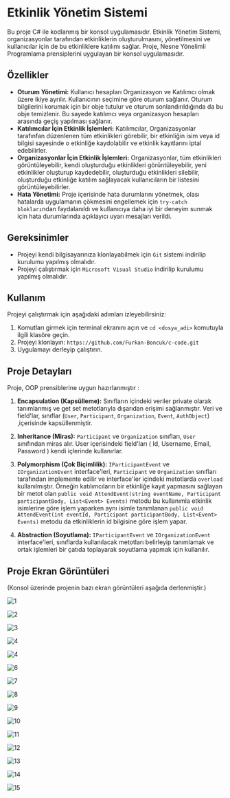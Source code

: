 # Etkinlik Yönetim Sistemi

Bu proje C# ile kodlanmış bir konsol uygulamasıdır. Etkinlik Yönetim Sistemi, organizasyonlar tarafından etkinliklerin oluşturulmasını, yönetilmesini ve kullanıcılar için de bu etkinliklere katılımı sağlar.
Proje, Nesne Yönelimli Programlama prensiplerini uygulayan bir konsol uygulamasıdır.

## Özellikler

- **Oturum Yönetimi:** Kullanıcı hesapları Organizasyon ve Katılımcı olmak üzere ikiye ayrılır. Kullanıcının seçimine göre oturum sağlanır. Oturum bilgilerini korumak için bir obje tutulur ve oturum sonlandırıldığında da bu obje temizlenir. Bu sayede katılımcı veya organizasyon hesapları arasında geçiş yapılması sağlanır.
- **Katılımcılar İçin Etkinlik İşlemleri:** Katılımcılar, Organizasyonlar tarafınfan düzenlenen tüm etkinlikleri görebilir, bir etkinliğin isim veya id bilgisi sayesinde o etkinliğe kaydolabilir ve etkinlik kayıtlarını iptal edebilirler.
- **Organizasyonlar İçin Etkinlik İşlemleri:** Organizasyonlar, tüm etkinlikleri görüntüleyebilir, kendi oluşturduğu etkinlikleri görüntüleyebilir, yeni etkinlikler oluşturup kaydedebilir, oluşturduğu etkinlikleri silebilir, oluşturduğu etkinliğe katılım sağlayacak kullanıcıların bir listesini görüntüleyebilirler.
- **Hata Yönetimi:** Proje içerisinde hata durumlarını yönetmek, olası hatalarda uygulamanın çökmesini engellemek için `try-catch blokları`ndan faydalanıldı ve kullanıcıya daha iyi bir deneyim sunmak için hata durumlarında açıklayıcı uyarı mesajları verildi.

## Gereksinimler

- Projeyi kendi bilgisayarınıza klonlayabilmek için `Git` sistemi indirilip kurulumu yapılmış olmalıdır.
- Projeyi çalıştırmak için `Microsoft Visual Studio` indirilip kurulumu yapılmış olmalıdır.

## Kullanım

Projeyi çalıştırmak için aşağıdaki adımları izleyebilirsiniz:
1. Komutları girmek için terminal ekranını açın ve `cd <dosya_adi>` komutuyla ilgili klasöre geçin.
2. Projeyi klonlayın: `https://github.com/Furkan-Boncuk/c-code.git`
3. Uygulamayı derleyip çalıştırın.

## Proje Detayları

Proje, OOP prensiblerine uygun hazırlanmıştır :

1. **Encapsulation (Kapsülleme):** Sınıfların içindeki veriler private olarak tanımlanmış ve get set metotlarıyla dışarıdan erişimi sağlanmıştır. Veri ve field'lar, sınıflar (`User`, `Participant`, `Organization`, `Event`, `AuthObject`) ,içerisinde kapsüllenmiştir.

2. **Inheritance (Miras):** `Participant` ve `Organization` sınıfları, `User` sınıfından miras alır. User içerisindeki field'ları ( Id, Username, Email, Password ) kendi içlerinde kullanırlar.

3. **Polymorphism (Çok Biçimlilik):** `IParticipantEvent` ve `IOrganizationEvent` interface'leri, `Participant` ve `Organization` sınıfları tarafından implemente edilir ve interface'ler içindeki metotlarda `overload` kullanılmıştır. Örneğin katılımcıların bir etkinliğe kayıt yapmasını sağlayan bir metot olan `public void AttendEvent(string eventName, Participant participantBody, List<Event> Events)` metodu bu kullanımla etkinlik isimlerine göre işlem yaparken aynı isimle tanımlanan `public void AttendEvent(int eventId, Participant participantBody, List<Event> Events)` metodu da etkinliklerin id bilgisine göre işlem yapar.
   
4. **Abstraction (Soyutlama):** `IParticipantEvent` ve `IOrganizationEvent` interface'leri, sınıflarda kullanılacak metotları belirleyip tanımlamak ve ortak işlemleri bir çatıda toplayarak soyutlama yapmak için kullanılır.

## Proje Ekran Görüntüleri 

(Konsol üzerinde projenin bazı ekran görüntüleri aşağıda derlenmiştir.)

![1](https://github.com/Furkan-Boncuk/c-code/assets/114020260/1050dbfb-3803-4085-b9d8-9564ea4bbf5e)

![2](https://github.com/Furkan-Boncuk/c-code/assets/114020260/039bea4e-bed1-48f1-9ae1-f6b171c85d88)

![3](https://github.com/Furkan-Boncuk/c-code/assets/114020260/054c087d-9548-491c-a0d7-a5740ea86cb9)

![4](https://github.com/Furkan-Boncuk/c-code/assets/114020260/d01a7724-5cb2-4855-925f-bda0f84d92e0)

![4](https://github.com/Furkan-Boncuk/c-code/assets/114020260/99dfbdbe-945e-4b4c-b328-076e4de9eb48)

![6](https://github.com/Furkan-Boncuk/c-code/assets/114020260/98740ea1-0883-47fd-8ff7-5c9cb5cffc49)

![7](https://github.com/Furkan-Boncuk/c-code/assets/114020260/28943975-ca9f-4170-9703-1d9b4c9ccfc6)

![8](https://github.com/Furkan-Boncuk/c-code/assets/114020260/e6acc230-0dbe-4ab3-b0c8-d8b060eb60c7)

![9](https://github.com/Furkan-Boncuk/c-code/assets/114020260/b8e02437-5118-4feb-81b1-dd782a2d564b)

![10](https://github.com/Furkan-Boncuk/c-code/assets/114020260/0d74b85f-cfcf-481b-b8a0-1092a5443456)

![11](https://github.com/Furkan-Boncuk/c-code/assets/114020260/17c9e36a-6f4a-47f3-b382-0adf2d0695e5)

![12](https://github.com/Furkan-Boncuk/c-code/assets/114020260/c06b69c0-c472-4405-8709-e079e32d207b)

![13](https://github.com/Furkan-Boncuk/c-code/assets/114020260/94e54dca-ecfb-4874-926d-f8d3861d98eb)

![14](https://github.com/Furkan-Boncuk/c-code/assets/114020260/dab14138-a00a-42f7-863b-17ca26b660b0)

![15](https://github.com/Furkan-Boncuk/c-code/assets/114020260/a8df689c-16cc-43e0-82bb-bbc3246184c1)
















